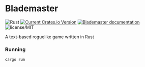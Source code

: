 # Blademaster

![Rust](https://github.com/Maxgy/blademaster/workflows/Rust/badge.svg)
[![Current Crates.io Version](https://img.shields.io/crates/v/blademaster.svg)](https://crates.io/crates/blademaster)
[![Blademaster documentation](https://docs.rs/blademaster/badge.svg)](https://docs.rs/blademaster)
![license/MIT](https://img.shields.io/github/license/Maxgy/blademaster)

A text-based roguelike game written in Rust

### Running
```
cargo run
```
